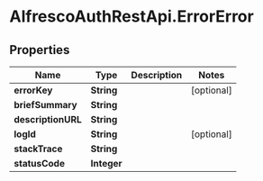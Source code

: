 # AlfrescoAuthRestApi.ErrorError

## Properties
Name | Type | Description | Notes
------------ | ------------- | ------------- | -------------
**errorKey** | **String** |  | [optional] 
**briefSummary** | **String** |  | 
**descriptionURL** | **String** |  | 
**logId** | **String** |  | [optional] 
**stackTrace** | **String** |  | 
**statusCode** | **Integer** |  | 


